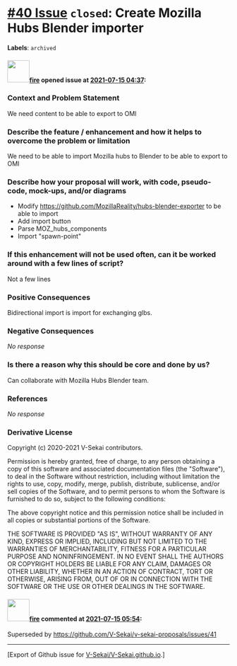 # [\#40 Issue](https://github.com/V-Sekai/V-Sekai.github.io/issues/40) `closed`: Create Mozilla Hubs Blender importer
**Labels**: `archived`


#### <img src="https://avatars.githubusercontent.com/u/32321?u=c2e06a3d2b49a467aa907e54aa259516440267cc&v=4" width="50">[fire](https://github.com/fire) opened issue at [2021-07-15 04:37](https://github.com/V-Sekai/V-Sekai.github.io/issues/40):

### Context and Problem Statement

We need content to be able to export to OMI

### Describe the feature / enhancement and how it helps to overcome the problem or limitation

We need to be able to import Mozilla hubs to Blender to be able to export to OMI

### Describe how your proposal will work, with code, pseudo-code, mock-ups, and/or diagrams

* Modify https://github.com/MozillaReality/hubs-blender-exporter to be able to import
* Add import button
* Parse MOZ_hubs_components
* Import "spawn-point"

### If this enhancement will not be used often, can it be worked around with a few lines of script?

Not a few lines

### Positive Consequences

Bidirectional import is import for exchanging glbs.

### Negative Consequences

_No response_

### Is there a reason why this should be core and done by us?

Can collaborate with Mozilla Hubs Blender team.

### References

_No response_

### Derivative License

Copyright (c) 2020-2021 V-Sekai contributors.

Permission is hereby granted, free of charge, to any person obtaining a copy
of this software and associated documentation files (the "Software"), to deal
in the Software without restriction, including without limitation the rights
to use, copy, modify, merge, publish, distribute, sublicense, and/or sell
copies of the Software, and to permit persons to whom the Software is
furnished to do so, subject to the following conditions:

The above copyright notice and this permission notice shall be included in all
copies or substantial portions of the Software.

THE SOFTWARE IS PROVIDED "AS IS", WITHOUT WARRANTY OF ANY KIND, EXPRESS OR
IMPLIED, INCLUDING BUT NOT LIMITED TO THE WARRANTIES OF MERCHANTABILITY,
FITNESS FOR A PARTICULAR PURPOSE AND NONINFRINGEMENT. IN NO EVENT SHALL THE
AUTHORS OR COPYRIGHT HOLDERS BE LIABLE FOR ANY CLAIM, DAMAGES OR OTHER
LIABILITY, WHETHER IN AN ACTION OF CONTRACT, TORT OR OTHERWISE, ARISING FROM,
OUT OF OR IN CONNECTION WITH THE SOFTWARE OR THE USE OR OTHER DEALINGS IN THE
SOFTWARE.


#### <img src="https://avatars.githubusercontent.com/u/32321?u=c2e06a3d2b49a467aa907e54aa259516440267cc&v=4" width="50">[fire](https://github.com/fire) commented at [2021-07-15 05:54](https://github.com/V-Sekai/V-Sekai.github.io/issues/40#issuecomment-880416893):

Superseded by https://github.com/V-Sekai/v-sekai-proposals/issues/41


-------------------------------------------------------------------------------



[Export of Github issue for [V-Sekai/V-Sekai.github.io](https://github.com/V-Sekai/V-Sekai.github.io).]
